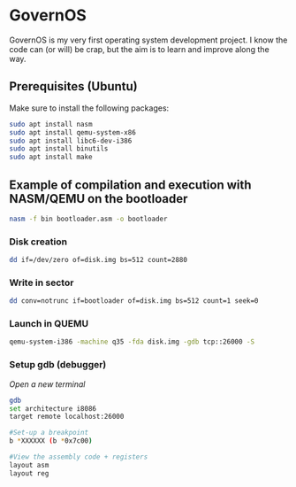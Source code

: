 # GovernOS
GovernOS is my very first operating system development project. I know the code can (or will) be crap, but the aim is to learn and improve along the way.

## Prerequisites (Ubuntu)
Make sure to install the following packages:
```bash
sudo apt install nasm
sudo apt install qemu-system-x86
sudo apt install libc6-dev-i386
sudo apt install binutils
sudo apt install make
```

## Example of compilation and execution with NASM/QEMU on the bootloader
```bash
nasm -f bin bootloader.asm -o bootloader
```

### Disk creation
```bash
dd if=/dev/zero of=disk.img bs=512 count=2880
```

### Write in sector
```bash
dd conv=notrunc if=bootloader of=disk.img bs=512 count=1 seek=0
```

### Launch in QUEMU
```bash
qemu-system-i386 -machine q35 -fda disk.img -gdb tcp::26000 -S
```

### Setup gdb (debugger) 
<i>Open a new terminal</i>
```bash
gdb
set architecture i8086
target remote localhost:26000

#Set-up a breakpoint
b *XXXXXX (b *0x7c00)

#View the assembly code + registers
layout asm
layout reg
```
